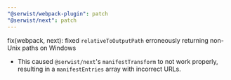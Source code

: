 ```yaml
---
"@serwist/webpack-plugin": patch
"@serwist/next": patch
---
```


fix(webpack, next): fixed `relativeToOutputPath` erroneously returning non-Unix paths on Windows

- This caused `@serwist/next`'s `manifestTransform` to not work properly, resulting in a `manifestEntries` array with incorrect URLs.